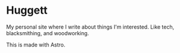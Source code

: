 # Huggett
My personal site where I write about things I'm interested. Like tech, blacksmithing, and woodworking.

This is made with Astro.
